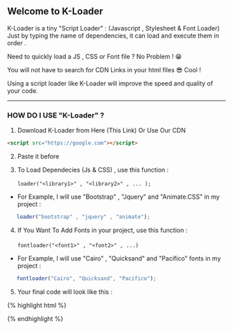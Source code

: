 ## Welcome to K-Loader

K-Loader is a tiny "Script Loader" : (Javascript , Stylesheet & Font Loader) Just by typing the name of dependencies, it can load and execute them in order .

Need to quickly load a JS , CSS or Font file ? No Problem ! 😁

You will not have to search for CDN Links in your html files 😎 Cool !

Using a script loader like K-Loader will improve the speed and quality of your code.

----------

### HOW DO I USE "K-Loader" ?

1. Download K-Loader from Here (This Link) Or Use Our CDN

```HTML
<script src="https://google.com"></script>
```

2. Paste it before </head>

3. To Load Dependecies (Js & CSS) , use this function : <br/><br/>  `loader("<library1>" , "<library2>" , ... );`

+ For Example, I will use "Bootstrap" , "Jquery" and "Animate.CSS" in my project :

```javascript
   loader("bootstrap" , "jquery" , "animate");
```

4. If You Want To Add Fonts in your project, use this function : <br/><br/>  `fontloader("<font1>" , "<font2>" , ...)`

+ For Example, I will use "Cairo" , "Quicksand" and "Pacifico" fonts in my project :

```javascript
   fontloader("Cairo", "Quicksand", "Pacifico");
```

5. Your final code will look like this :

{% highlight html %}
 <html>
 <head>
 <script src="k-loader.min.js"></script>
 <script>
    loader("bootstrap" , "jquery" , "animate");
    fontloader("Cairo", "Quicksand", "Pacifico");
 </script>
 </head>
 <body>
 <!-- Your Website Code -->
 </body>
 </html>
{% endhighlight %}








